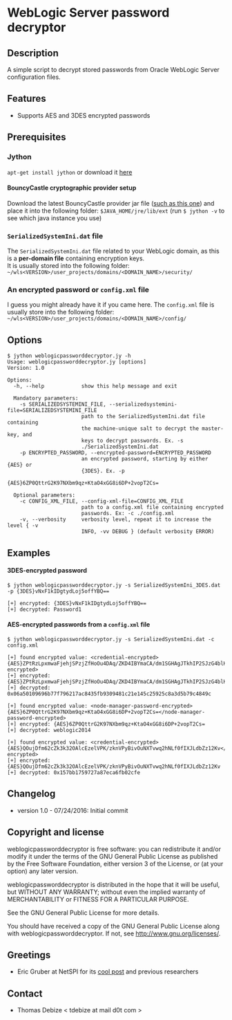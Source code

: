 WebLogic Server password decryptor
==================================

Description
-----------
A simple script to decrypt stored passwords from Oracle WebLogic Server configuration files.

Features
--------
* Supports AES and 3DES encrypted passwords

Prerequisites
-----
### Jython
`apt-get install jython` or download it [here](http://www.jython.org/downloads.html)

#### BouncyCastle cryptographic provider setup
Download the latest BouncyCastle provider jar file ([such as this one](https://www.bouncycastle.org/fr/download/bcprov-jdk15on-153.jar)) and place it into the following folder: `$JAVA_HOME/jre/lib/ext` (run `$ jython -v` to see which java instance you use)

### `SerializedSystemIni.dat` file
The `SerializedSystemIni.dat` file related to your WebLogic domain, as this is a **per-domain file** containing encryption keys.  
It is usually stored into the following folder: `~/wls<VERSION>/user_projects/domains/<DOMAIN_NAME>/security/`  

### An encrypted password or `config.xml` file  
I guess you might already have it if you came here. 
The `config.xml` file is usually store into the following folder: `~/wls<VERSION>/user_projects/domains/<DOMAIN_NAME>/config/`  

Options
-------
```
$ jython weblogicpassworddecryptor.jy -h
Usage: weblogicpassworddecryptor.jy [options]
Version: 1.0

Options:
  -h, --help            show this help message and exit

  Mandatory parameters:
    -s SERIALIZEDSYSTEMINI_FILE, --serializedsystemini-file=SERIALIZEDSYSTEMINI_FILE
                        path to the SerializedSystemIni.dat file containing
                        the machine-unique salt to decrypt the master-key, and
                        keys to decrypt passwords. Ex. -s
                        ./SerializedSystemIni.dat
    -p ENCRYPTED_PASSWORD, --encrypted-password=ENCRYPTED_PASSWORD
                        an encrypted password, starting by either {AES} or
                        {3DES}. Ex. -p
                        {AES}6ZP0QttrG2K97NXbm9qz+KtaO4xGG8i6DP+2vopT2Cs=

  Optional parameters:
    -c CONFIG_XML_FILE, --config-xml-file=CONFIG_XML_FILE
                        path to a config.xml file containing encrypted
                        passwords. Ex: -c ./config.xml
    -v, --verbosity     verbosity level, repeat it to increase the level { -v
                        INFO, -vv DEBUG } (default verbosity ERROR)
```

Examples
--------
#### 3DES-encrypted password
```
$ jython weblogicpassworddecryptor.jy -s SerializedSystemIni_3DES.dat -p {3DES}vNxF1kIDgtydLoj5offYBQ==

[+] encrypted: {3DES}vNxF1kIDgtydLoj5offYBQ==
[+] decrypted: Password1
```

#### AES-encrypted passwords from a `config.xml` file
```
$ jython weblogicpassworddecryptor.jy -s SerializedSystemIni.dat -c config.xml  

[+] found encrypted value: <credential-encrypted>{AES}ZPtRzLpxmwaFjehjSPzjZfHoOu4DAq/ZKD4IBYmaCA/dm1SGHAgJTkhIP2SJzG4blKGYlkRSwOLxOpNsoOdaBrcZFnsKzN7KKPo+xyq7FhFf2BgvQwzGuykt8Wfb9aQb</credential-encrypted>
[+] encrypted: {AES}ZPtRzLpxmwaFjehjSPzjZfHoOu4DAq/ZKD4IBYmaCA/dm1SGHAgJTkhIP2SJzG4blKGYlkRSwOLxOpNsoOdaBrcZFnsKzN7KKPo+xyq7FhFf2BgvQwzGuykt8Wfb9aQb
[+] decrypted: 0x06a50109696b77f796217ac8435fb9309481c21e145c25925c8a3d5b79c4849c

[+] found encrypted value: <node-manager-password-encrypted>{AES}6ZP0QttrG2K97NXbm9qz+KtaO4xGG8i6DP+2vopT2Cs=</node-manager-password-encrypted>
[+] encrypted: {AES}6ZP0QttrG2K97NXbm9qz+KtaO4xGG8i6DP+2vopT2Cs=
[+] decrypted: weblogic2014

[+] found encrypted value: <credential-encrypted>{AES}QOujDfm62cZk3k32OAlcEzelVPK/zknVPyBivOuNXTvwq2hNLf0fIXJLdbZz12Kv</credential-encrypted>
[+] encrypted: {AES}QOujDfm62cZk3k32OAlcEzelVPK/zknVPyBivOuNXTvwq2hNLf0fIXJLdbZz12Kv
[+] decrypted: 0x157bb1759727a87eca6fb02cfe
```

Changelog
---------
* version 1.0 - 07/24/2016: Initial commit

Copyright and license
---------------------
weblogicpassworddecryptor is free software: you can redistribute it and/or modify it under the terms of the GNU General Public License as published by the Free Software Foundation, either version 3 of the License, or (at your option) any later version.

weblogicpassworddecryptor is distributed in the hope that it will be useful, but WITHOUT ANY WARRANTY; without even the implied warranty of MERCHANTABILITY or FITNESS FOR A PARTICULAR PURPOSE.  

See the GNU General Public License for more details.

You should have received a copy of the GNU General Public License along with weblogicpassworddecryptor. 
If not, see http://www.gnu.org/licenses/.

Greetings
---------
* Eric Gruber at NetSPI for its [cool post](https://blog.netspi.com/decrypting-weblogic-passwords/) and previous researchers

Contact
-------
* Thomas Debize < tdebize at mail d0t com >